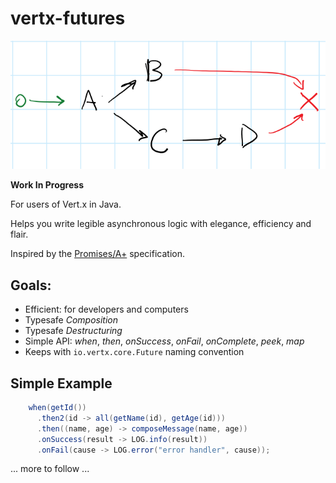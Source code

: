 # vertx-futures

![graph](docs/graph.png)

__Work In Progress__

For users of Vert.x in Java.

Helps you write legible asynchronous logic with elegance, efficiency and flair.

Inspired by the [Promises/A+](https://promisesaplus.com/) specification.

## Goals:

* Efficient: for developers and computers
* Typesafe *Composition*
* Typesafe *Destructuring*
* Simple API: *when*, *then*, *onSuccess*, *onFail*, *onComplete*, *peek*, *map*
* Keeps with `io.vertx.core.Future` naming convention 

## Simple Example

```java
    when(getId())
      .then2(id -> all(getName(id), getAge(id)))
      .then((name, age) -> composeMessage(name, age))
      .onSuccess(result -> LOG.info(result))
      .onFail(cause -> LOG.error("error handler", cause));

```

... more to follow ...


